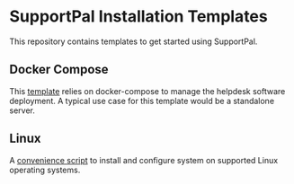 # SupportPal Installation Templates

This repository contains templates to get started using SupportPal.

## Docker Compose

This [template](https://docs.supportpal.com/current/Deploy+on+Docker) relies on docker-compose to manage the helpdesk software deployment. A typical use case for this template would be a standalone server.

## Linux

A [convenience script](https://docs.supportpal.com/current/Deploy+on+Linux) to install and configure system on supported Linux operating systems.
